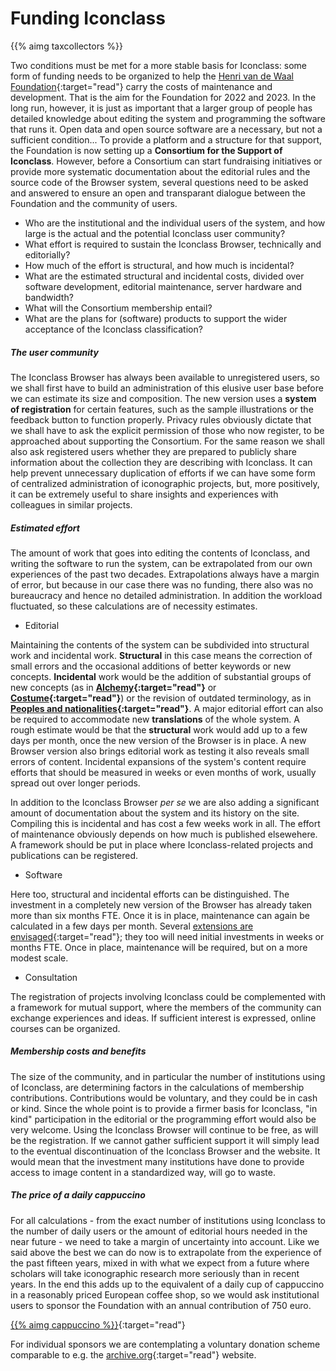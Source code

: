 <a name="funding"/>

# Funding Iconclass

{{% aimg taxcollectors %}}

Two conditions must be met for a more stable basis for Iconclass: some form of funding needs to be organized to help the [Henri van de Waal Foundation](https://henrivandewaalfoundation.org/){:target="read"} carry the costs of maintenance and development. That is the aim for the Foundation for 2022 and 2023.
In the long run, however, it is just as important that a larger group of people has detailed knowledge about editing the system and programming the software that runs it. Open data and open source software are a necessary, but not a sufficient condition...
To provide a platform and a structure for that support, the Foundation is now setting up a __Consortium for the Support of Iconclass__. However, before a Consortium can start fundraising initiatives or provide more systematic documentation about the editorial rules and the source code of the Browser system, several questions need to be asked and answered to ensure an open and transparant dialogue between the Foundation and the community of users.

- Who are the institutional and the individual users of the system, and how large is the actual and the potential Iconclass user community?
- What effort is required to sustain the Iconclass Browser, technically and editorially?
- How much of the effort is structural, and how much is incidental?
- What are the estimated structural and incidental costs, divided over software development, editorial maintenance, server hardware and bandwidth?
- What will the Consortium membership entail?
- What are the plans for (software) products to support the wider acceptance of the Iconclass classification?


##### The user community
The Iconclass Browser has always been available to unregistered users, so we shall first have to build an administration of this elusive user base before we can estimate its size and composition. The new version uses a __system of registration__ for certain features, such as the sample illustrations or the feedback button to function properly. Privacy rules obviously dictate that we shall have to ask the explicit permission of those who now register, to be approached about supporting the Consortium.
For the same reason we shall also ask registered users whether they are prepared to publicly share information about the collection they are describing with Iconclass. It can help prevent unnecessary duplication of efforts if we can have some form of centralized administration of iconographic projects, but, more positively, it can be extremely useful to share insights and experiences with colleagues in similar projects.

##### Estimated effort
The amount of work that goes into editing the contents of Iconclass, and writing the software to run the system, can be extrapolated from our own experiences of the past two decades. Extrapolations always have a margin of error, but because in our case there was no funding, there also was no bureaucracy and hence no detailed administration. In addition the workload fluctuated, so these calculations are of necessity estimates.

- Editorial

Maintaining the contents of the system can be subdivided into structural work and incidental work. __Structural__ in this case means the correction of small errors and the occasional additions of better keywords or new concepts. __Incidental__ work would be the addition of substantial groups of new concepts (as in __[Alchemy](https://iconclass.org/49E39){:target="read"}__ or __[Costume](https://iconclass.org/41D2){:target="read"}__) or the revision of outdated terminology, as in __[Peoples and nationalities](https://iconclass.org/32B3){:target="read"}__. A major editorial effort can also be required to accommodate new __translations__ of the whole system. A rough estimate would be that the __structural__ work would add up to a few days per month, once the new version of the Browser is in place. A new Browser version also brings editorial work as testing it also reveals small errors of content.
Incidental expansions of the system's content require efforts that should be measured in weeks or even months of work, usually spread out over longer periods.

In addition to the Iconclass Browser _per se_ we are also adding a significant amount of documentation about the system and its history on the site. Compiling this is incidental and has cost a few weeks work in all. The effort of maintenance obviously depends on how much is published elsewehere. A framework should be put in place where Iconclass-related projects and publications can be registered.

- Software

Here too, structural and incidental efforts can be distinguished. The investment in a completely new version of the Browser has already taken more than six months FTE. Once it is in place, maintenance can again be calculated in a few days per month. Several [extensions are envisaged](https://henrivandewaalfoundation.org/iconclassprospectus.pdf){:target="read"}; they too will need initial investments in weeks or months FTE. Once in place, maintenance will be required, but on a more modest scale.

- Consultation

The registration of projects involving Iconclass could be complemented with a framework for mutual support, where the members of the community can exchange experiences and ideas. If sufficient interest is expressed, online courses can be organized.


##### Membership costs and benefits

The size of the community, and in particular the number of institutions using of Iconclass, are determining factors in the calculations of membership contributions. Contributions would be voluntary, and they could be in cash or kind. Since the whole point is to provide a firmer basis for Iconclass, "in kind" participation in the editorial or the programming effort would also be very welcome.
Using the Iconclass Browser will continue to be free, as will be the registration.
If we cannot gather sufficient support it will simply lead to the eventual discontinuation of the Iconclass Browser and the website. It would mean that the investment many institutions have done to provide access to image content in a standardized way, will go to waste.

##### The price of a daily cappuccino

For all calculations - from the exact number of institutions using Iconclass to the number of daily users or the amount of editorial hours needed in the near future - we need to take a margin of uncertainty into account. Like we said above the best we can do now is to extrapolate from the experience of the past fifteen years, mixed in with what we expect from a future where scholars will take iconographic research more seriously than in recent years.
In the end this adds up to the equivalent of a daily cup of cappuccino in a reasonably priced European coffee shop, so we would ask institutional users to sponsor the Foundation with an annual contribution of 750 euro.

[{{% aimg cappuccino %}}](https://henrivandewaalfoundation.org/BeleidsplanHvdW2022_en.pdf){:target="read"}

For individual sponsors we are contemplating a voluntary donation scheme comparable to e.g. the [archive.org](https://archive.org/){:target="read"} website.

